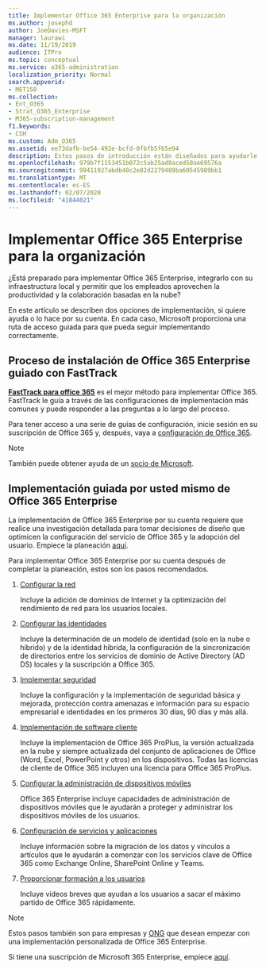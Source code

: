 ```yaml
---
title: Implementar Office 365 Enterprise para la organización
ms.author: josephd
author: JoeDavies-MSFT
manager: laurawi
ms.date: 11/19/2019
audience: ITPro
ms.topic: conceptual
ms.service: o365-administration
localization_priority: Normal
search.appverid:
- MET150
ms.collection:
- Ent_O365
- Strat_O365_Enterprise
- M365-subscription-management
f1.keywords:
- CSH
ms.custom: Adm_O365
ms.assetid: ee73dafb-be54-492e-bcfd-0fbfb5f65e94
description: Estos pasos de introducción están diseñados para ayudarle a configurar su red, crear sus identidades, implementar Office 365 ProPlus, migrar los datos y ayudar a las personas de su organización a empezar a usar Office 365.
ms.openlocfilehash: 979b7f1153451b072c5ab25ad8aced50ae69576a
ms.sourcegitcommit: 99411927abdb40c2e82d2279489ba60545989bb1
ms.translationtype: MT
ms.contentlocale: es-ES
ms.lasthandoff: 02/07/2020
ms.locfileid: "41844021"
---
```

# <a name="deploy-office-365-enterprise-for-your-organization"></a>Implementar Office 365 Enterprise para la organización

¿Está preparado para implementar Office 365 Enterprise, integrarlo con su infraestructura local y permitir que los empleados aprovechen la productividad y la colaboración basadas en la nube?

En este artículo se describen dos opciones de implementación, si quiere ayuda o lo hace por su cuenta. En cada caso, Microsoft proporciona una ruta de acceso guiada para que pueda seguir implementando correctamente.

## <a name="guided-office-365-enterprise-setup-process-with-fasttrack"></a>Proceso de instalación de Office 365 Enterprise guiado con FastTrack

**[FastTrack para office 365](https://docs.microsoft.com/fasttrack/O365-fasttrack-benefit-for-office-365)** es el mejor método para implementar Office 365. FastTrack le guía a través de las configuraciones de implementación más comunes y puede responder a las preguntas a lo largo del proceso. 

Para tener acceso a una serie de guías de configuración, inicie sesión en su suscripción de Office 365 y, después, vaya a [configuración de Office 365](https://aka.ms/o365fasttrack).

>[!Note]
>También puede obtener ayuda de un [socio de Microsoft](https://www.microsoft.com/solution-providers/home).
>

## <a name="do-it-yourself-guided-deployment-of-office-365-enterprise"></a>Implementación guiada por usted mismo de Office 365 Enterprise

La implementación de Office 365 Enterprise por su cuenta requiere que realice una investigación detallada para tomar decisiones de diseño que optimicen la configuración del servicio de Office 365 y la adopción del usuario. Empiece la planeación [aquí](get-your-organization-ready-for-office-365.md).

Para implementar Office 365 Enterprise por su cuenta después de completar la planeación, estos son los pasos recomendados.

1. [Configurar la red](set-up-network-for-office-365.md)

   Incluye la adición de dominios de Internet y la optimización del rendimiento de red para los usuarios locales.
 
2. [Configurar las identidades](protect-your-global-administrator-accounts.md)

   Incluye la determinación de un modelo de identidad (solo en la nube o híbrido) y de la identidad híbrida, la configuración de la sincronización de directorios entre los servicios de dominio de Active Directory (AD DS) locales y la suscripción a Office 365.

3. [Implementar seguridad](https://docs.microsoft.com/office365/securitycompliance/security-roadmap)

   Incluye la configuración y la implementación de seguridad básica y mejorada, protección contra amenazas e información para su espacio empresarial e identidades en los primeros 30 días, 90 días y más allá.
 
4. [Implementación de software cliente](https://docs.microsoft.com/DeployOffice/deployment-guide-for-office-365-proplus)

   Incluye la implementación de Office 365 ProPlus, la versión actualizada en la nube y siempre actualizada del conjunto de aplicaciones de Office (Word, Excel, PowerPoint y otros) en los dispositivos. Todas las licencias de cliente de Office 365 incluyen una licencia para Office 365 ProPlus.
 
5. [Configurar la administración de dispositivos móviles](https://support.office.com/article/set-up-mobile-device-management-mdm-in-office-365-dd892318-bc44-4eb1-af00-9db5430be3cd)

   Office 365 Enterprise incluye capacidades de administración de dispositivos móviles que le ayudarán a proteger y administrar los dispositivos móviles de los usuarios.
 
6. [Configuración de servicios y aplicaciones](configure-services-and-applications.md)

   Incluye información sobre la migración de los datos y vínculos a artículos que le ayudarán a comenzar con los servicios clave de Office 365 como Exchange Online, SharePoint Online y Teams.
 
7. [Proporcionar formación a los usuarios](https://docs.microsoft.com/office365/admin/admin-overview/get-started-with-office-365#training-resources-for-your-users)

   Incluye vídeos breves que ayudan a los usuarios a sacar el máximo partido de Office 365 rápidamente.
 

>[!Note]
>Estos pasos también son para empresas y [ONG](https://go.microsoft.com/fwlink/?LinkId=627221) que desean empezar con una implementación personalizada de Office 365 Enterprise. 
>

Si tiene una suscripción de Microsoft 365 Enterprise, empiece [aquí](https://docs.microsoft.com/microsoft-365/enterprise/deploy-microsoft-365-enterprise).
